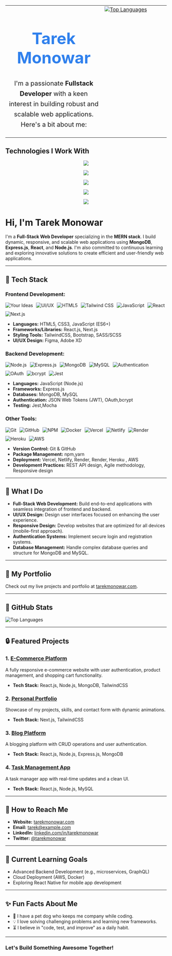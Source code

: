<table>
  <tr>
  <td style="vertical-align: top; width: 60%; text-align: center;">
  <h1 style="font-size: 50px; font-weight: bold;">
    <span style="color:#2F80ED;">Tarek Monowar</span>
  </h1>
  <p style="font-size: 20px; line-height: 1.6;">
    I'm a passionate <strong>Fullstack Developer</strong> with a keen interest in building robust and scalable web applications.<br>
    Here's a bit about me:
  </p>
</td>
    <td style="vertical-align: top; width: 40%;">
      <a href="https://github.com/tarekmonowar">
        <img src="https://github-readme-stats.vercel.app/api/top-langs/?username=tarekmonowar&layout=pie&show_icons=true&cache_seconds=1800" alt="Top Languages" />
      </a>
    </td>
  </tr>
</table>




 ## Technologies I Work With
 <p align="center">
  <a href="https://codewithmahadihasan.me">
    <img src="https://skillicons.dev/icons?i=github" />
  </a>
</p>
 <p align="center">
  <a href="https://codewithmahadihasan.me">
    <img src="https://skillicons.dev/icons?i=nodejs,express,py" />
  </a>
</p>
 <p align="center">
  <a href="https://codewithmahadihasan.me">
    <img src="https://skillicons.dev/icons?i=githubactions,docker,graphql,vite" />
  </a>
</p>
 <p align="center">
  <a href="https://codewithmahadihasan.me">
    <img src="https://skillicons.dev/icons?i=mongodb,postgres,prisma,firebase,fastapi,aws" />
  </a>
</p>
<p align="center">
  <a href="https://codewithmahadihasan.me">
    <img src="https://skillicons.dev/icons?i=html,css,tailwind,materialui,js,ts,react,nextjs,redux" />
  </a>
</p>






# Hi, I'm Tarek Monowar 

I'm a **Full-Stack Web Developer** specializing in the **MERN stack**. I build dynamic, responsive, and scalable web applications using **MongoDB**, **Express.js**, **React**, and **Node.js**. I'm also committed to continuous learning and exploring innovative solutions to create efficient and user-friendly web applications.

---


## 🔧 **Tech Stack**

### Frontend Development:
<div style="display: flex; gap: 10px; flex-wrap: wrap;">
  <img src="https://img.shields.io/badge/Your%20Ideas-000000?style=for-the-badge&logo=lightbulb&logoColor=yellow" alt="Your Ideas">
  <img src="https://img.shields.io/badge/UI%2FUX-FF4081?style=for-the-badge&logo=figma&logoColor=white" alt="UI/UX">
  <img src="https://img.shields.io/badge/HTML5-E34F26?style=for-the-badge&logo=html5&logoColor=white" alt="HTML5">
  <img src="https://img.shields.io/badge/Tailwind%20CSS-38B2AC?style=for-the-badge&logo=tailwind-css&logoColor=white" alt="Tailwind CSS">
  <img src="https://img.shields.io/badge/JavaScript-ES6%2B-F7DF1E?style=for-the-badge&logo=javascript&logoColor=black" alt="JavaScript">
  <img src="https://img.shields.io/badge/React-61DAFB?style=for-the-badge&logo=react&logoColor=black" alt="React">
  <img src="https://img.shields.io/badge/Next.js-000000?style=for-the-badge&logo=next.js&logoColor=white" alt="Next.js">
</div>

- **Languages:** HTML5, CSS3, JavaScript (ES6+)
- **Frameworks/Libraries:** React.js, Next.js
- **Styling Tools:** TailwindCSS, Bootstrap, SASS/SCSS
- **UI/UX Design:** Figma, Adobe XD

### Backend Development:


<div style="display: flex; gap: 10px; flex-wrap: wrap;">
  <img src="https://img.shields.io/badge/Node.js-339933?style=for-the-badge&logo=node.js&logoColor=white" alt="Node.js">
  <img src="https://img.shields.io/badge/Express.js-000000?style=for-the-badge&logo=express&logoColor=white" alt="Express.js">
  <img src="https://img.shields.io/badge/MongoDB-47A248?style=for-the-badge&logo=mongodb&logoColor=white" alt="MongoDB">
  <img src="https://img.shields.io/badge/MySQL-4479A1?style=for-the-badge&logo=mysql&logoColor=white" alt="MySQL">
  <img src="https://img.shields.io/badge/Authentication-3B5998?style=for-the-badge&logo=auth0&logoColor=white" alt="Authentication">
  <img src="https://img.shields.io/badge/OAuth-2E5B6D?style=for-the-badge&logo=oauth&logoColor=white" alt="OAuth">
  <img src="https://img.shields.io/badge/bcrypt-FFD700?style=for-the-badge&logo=hashnode&logoColor=black" alt="bcrypt">
   <img src="https://img.shields.io/badge/Jest-C21325?style=for-the-badge&logo=jest&logoColor=white" alt="Jest">
</div>


- **Languages:** JavaScript (Node.js)
- **Frameworks:** Express.js
- **Databases:** MongoDB, MySQL
- **Authentication:** JSON Web Tokens (JWT), OAuth,bcrypt
- **Testing:** Jest,Mocha

### Other Tools:



<div style="display: flex; gap: 10px; flex-wrap: wrap;">
  <img src="https://img.shields.io/badge/Git-F05032?style=for-the-badge&logo=git&logoColor=white" alt="Git">
  <img src="https://img.shields.io/badge/GitHub-181717?style=for-the-badge&logo=github&logoColor=white" alt="GitHub">
  <img src="https://img.shields.io/badge/NPM-CB3837?style=for-the-badge&logo=npm&logoColor=white" alt="NPM">
  <img src="https://img.shields.io/badge/Docker-2496ED?style=for-the-badge&logo=docker&logoColor=white" alt="Docker">
  <img src="https://img.shields.io/badge/Vercel-000000?style=for-the-badge&logo=vercel&logoColor=white" alt="Vercel">
  <img src="https://img.shields.io/badge/Netlify-00C7B7?style=for-the-badge&logo=netlify&logoColor=white" alt="Netlify">
  <img src="https://img.shields.io/badge/Render-333?style=for-the-badge&logo=render&logoColor=white" alt="Render">
  <img src="https://img.shields.io/badge/Heroku-430098?style=for-the-badge&logo=heroku&logoColor=white" alt="Heroku">
  <img src="https://img.shields.io/badge/AWS-232F3E?style=for-the-badge&logo=amazonaws&logoColor=white" alt="AWS">
  

  
</div>

  

- **Version Control:** Git & GitHub
- **Package Management:** npm,yarn
- **Deployment:** Vercel, Netlify, Render, Render, Heroku , AWS
- **Development Practices:** REST API design, Agile methodology, Responsive design

---

## 🌟 **What I Do**

- **Full-Stack Web Development:** Build end-to-end applications with seamless integration of frontend and backend.
- **UI/UX Design:** Design user interfaces focused on enhancing the user experience.
- **Responsive Design:** Develop websites that are optimized for all devices (mobile-first approach).
- **Authentication Systems:** Implement secure login and registration systems.
- **Database Management:** Handle complex database queries and structure for MongoDB and MySQL.

---

## 🔼 **My Portfolio**

Check out my live projects and portfolio at [tarekmonowar.com](https://tarekmonowar.com).

---

## 🔖 **GitHub Stats**

![Top Languages](https://github-readme-stats.vercel.app/api/top-langs/?username=monowar93&layout=compact&theme=radical)


---

## 🔒 **Featured Projects**

### 1. [E-Commerce Platform](https://github.com/tarekmonowar/e-commerce)
A fully responsive e-commerce website with user authentication, product management, and shopping cart functionality.
- **Tech Stack:** React.js, Node.js, MongoDB, TailwindCSS

### 2. [Personal Portfolio](https://github.com/tarekmonowar/portfolio)
Showcase of my projects, skills, and contact form with dynamic animations.
- **Tech Stack:** Next.js, TailwindCSS

### 3. [Blog Platform](https://github.com/tarekmonowar/blog-platform)
A blogging platform with CRUD operations and user authentication.
- **Tech Stack:** React.js, Node.js, Express.js, MongoDB

### 4. [Task Management App](https://github.com/tarekmonowar/task-manager)
A task manager app with real-time updates and a clean UI.
- **Tech Stack:** React.js, Node.js, MySQL

---

## 🚀 **How to Reach Me**

- **Website:** [tarekmonowar.com](https://tarekmonowar.com)
- **Email:** [tarek@example.com](mailto:tarek@example.com)
- **LinkedIn:** [linkedin.com/in/tarekmonowar](https://linkedin.com/in/tarekmonowar)
- **Twitter:** [@tarekmonowar](https://twitter.com/tarekmonowar)

---

## 🔄 **Current Learning Goals**

- Advanced Backend Development (e.g., microservices, GraphQL)
- Cloud Deployment (AWS, Docker)
- Exploring React Native for mobile app development

---

## ✨ **Fun Facts About Me**

- 🐶 I have a pet dog who keeps me company while coding.
- 💡 I love solving challenging problems and learning new frameworks.
- ⏳ I believe in "code, test, and improve" as a daily habit.

---

### Let's Build Something Awesome Together!

